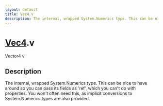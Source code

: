 ```yaml
---
layout: default
title: Vec4.v
description: The internal, wrapped System.Numerics type. This can be nice to have around so you can pass its fields as 'ref', which you can't do with properties. You won't often need this, as implicit conversions to System.Numerics types are also provided.
---
```

# [Vec4]({{site.url}}/Pages/Reference/Vec4.html).v

<div class='signature' markdown='1'>
Vector4 v
</div>

## Description
The internal, wrapped System.Numerics type. This can be
nice to have around so you can pass its fields as 'ref', which
you can't do with properties. You won't often need this, as
implicit conversions to System.Numerics types are also
provided.

